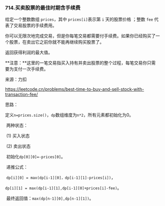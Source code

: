 ### 714.买卖股票的最佳时期含手续费

给定一个整数数组 `prices`，其中 `prices[i]`表示第 `i` 天的股票价格 ；整数 `fee` 代表了交易股票的手续费用。

你可以无限次地完成交易，但是你每笔交易都需要付手续费。如果你已经购买了一个股票，在卖出它之前你就不能再继续购买股票了。

返回获得利润的最大值。

**注意：**这里的一笔交易指买入持有并卖出股票的整个过程，每笔交易你只需要为支付一次手续费。

来源：力扣

https://leetcode.cn/problems/best-time-to-buy-and-sell-stock-with-transaction-fee/



思路：

​		定义`n=prices.size()`，`dp`数组维度为`n*2`，所有元素都初始化为0。

​		两种状态：

​		(1) 买入状态

​		(2) 卖出状态

​		初始化`dp[0][0]=-prices[0]`。

​		递推公式：

​		`dp[i][0] = max(dp[i-1][0]，dp[i-1][1]-prices[i])`，

​		`dp[i][1] = max(dp[i-1][1],dp[i-1][0]+prices[i]-fee)`。

​		最终返回值：`max(dp[n-1][0],dp[n-1][1])`。